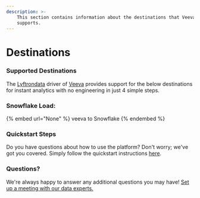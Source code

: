 ```yaml
---
description: >-
    This section contains information about the destinations that Veeva
    supports.
---
```


# Destinations

### Supported Destinations

The [Lyftrondata](https://www.lyftrondata.com/) driver of [Veeva](None) provides support for the below destinations for instant analytics with no engineering in just 4 simple steps.

### Snowflake Load:

{% embed url="None" %}
veeva to Snowflake
{% endembed %}

### Quickstart Steps

Do you have questions about how to use the platform? Don't worry; we've got you covered. Simply follow the quickstart instructions [here](README.md).

### Questions? <a href="#questions" id="questions"></a>

We're always happy to answer any additional questions you may have! [Set up a meeting with our data experts.](https://www.lyftrondata.com/book-a-meeting/)
